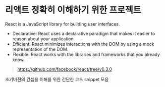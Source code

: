 # 리액트 정확히 이해하기 위한 프로젝트

React is a JavaScript library for building user interfaces.

- Declarative: React uses a declarative paradigm that makes it easier to reason about your application.
- Efficient: React minimizes interactions with the DOM by using a mock representation of the DOM.
- Flexible: React works with the libraries and frameworks that you already know.

> https://github.com/facebook/react/tree/v0.3.0

초기버젼의 컨셉을 이해를 위한 간단한 코드 snippet 모음
